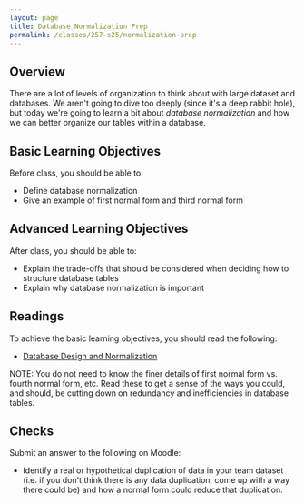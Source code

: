```yaml
---
layout: page
title: Database Normalization Prep
permalink: /classes/257-s25/normalization-prep
---
```


## Overview
There are a lot of levels of organization to think about with large dataset and databases. We aren't going to dive too deeply (since it's a deep rabbit hole), but today we're going to learn a bit about *database normalization* and how we can better organize our tables within a database.

## Basic Learning Objectives

Before class, you should be able to:
* Define database normalization
* Give an example of first normal form and third normal form

## Advanced Learning Objectives
After class, you should be able to:
* Explain the trade-offs that should be considered when deciding how to structure database tables
* Explain why database normalization is important


## Readings
To achieve the basic learning objectives, you should read the following:
* [Database Design and Normalization](https://launchschool.com/books/sql_first_edition/read/normalization#designingtables)

NOTE: You do not need to know the finer details of first normal form vs. fourth normal form, etc. Read these to get a sense of the ways you could, and should, be cutting down on redundancy and inefficiencies in database tables.

## Checks
Submit an answer to the following on Moodle:
* Identify a real or hypothetical duplication of data in your team dataset (i.e. if you don't think there is any data duplication, come up with a way there could be) and how a normal form could reduce that duplication.